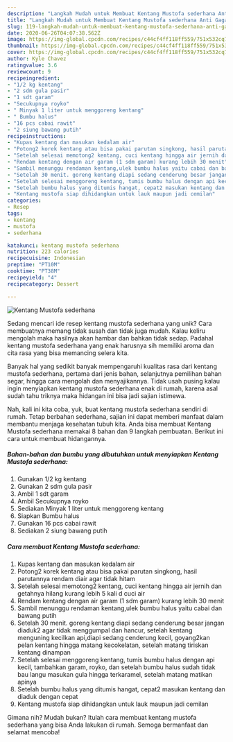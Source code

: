 ```yaml
---
description: "Langkah Mudah untuk Membuat Kentang Mustofa sederhana Anti Gagal"
title: "Langkah Mudah untuk Membuat Kentang Mustofa sederhana Anti Gagal"
slug: 119-langkah-mudah-untuk-membuat-kentang-mustofa-sederhana-anti-gagal
date: 2020-06-26T04:07:38.562Z
image: https://img-global.cpcdn.com/recipes/c44cf4ff118ff559/751x532cq70/kentang-mustofa-sederhana-foto-resep-utama.jpg
thumbnail: https://img-global.cpcdn.com/recipes/c44cf4ff118ff559/751x532cq70/kentang-mustofa-sederhana-foto-resep-utama.jpg
cover: https://img-global.cpcdn.com/recipes/c44cf4ff118ff559/751x532cq70/kentang-mustofa-sederhana-foto-resep-utama.jpg
author: Kyle Chavez
ratingvalue: 3.6
reviewcount: 9
recipeingredient:
- "1/2 kg kentang"
- "2 sdm gula pasir"
- "1 sdt garam"
- "Secukupnya royko"
- " Minyak 1 liter untuk menggoreng kentang"
- " Bumbu halus"
- "16 pcs cabai rawit"
- "2 siung bawang putih"
recipeinstructions:
- "Kupas kentang dan masukan kedalam air"
- "Potong2 korek kentang atau bisa pakai parutan singkong, hasil parutannya rendam diair agar tidak hitam"
- "Setelah selesai memotong2 kentang, cuci kentang hingga air jernih dan getahnya hilang kurang lebih 5 kali d cuci air"
- "Rendam kentang dengan air garam (1 sdm garam) kurang lebih 30 menit"
- "Sambil menunggu rendaman kentang,ulek bumbu halus yaitu cabai dan bawang putih"
- "Setelah 30 menit. goreng kentang diapi sedang cenderung besar jangan diaduk2 agar tidak menggumpal dan hancur, setelah kentang menguning kecilkan api,diapi sedang cenderung kecil, goyang2kan pelan kentang hingga matang kecokelatan, setelah matang tiriskan kentang dinampan"
- "Setelah selesai menggoreng kentang, tumis bumbu halus dengan api kecil, tambahkan garam, royko, dan setelah bumbu halus sudah tidak bau langu masukan gula hingga terkaramel, setelah matang matikan apinya"
- "Setelah bumbu halus yang ditumis hangat, cepat2 masukan kentang dan diaduk dengan cepat"
- "Kentang mustofa siap dihidangkan untuk lauk maupun jadi cemilan"
categories:
- Resep
tags:
- kentang
- mustofa
- sederhana

katakunci: kentang mustofa sederhana 
nutrition: 223 calories
recipecuisine: Indonesian
preptime: "PT10M"
cooktime: "PT38M"
recipeyield: "4"
recipecategory: Dessert

---
```



![Kentang Mustofa sederhana](https://img-global.cpcdn.com/recipes/c44cf4ff118ff559/751x532cq70/kentang-mustofa-sederhana-foto-resep-utama.jpg)

Sedang mencari ide resep kentang mustofa sederhana yang unik? Cara membuatnya memang tidak susah dan tidak juga mudah. Kalau keliru mengolah maka hasilnya akan hambar dan bahkan tidak sedap. Padahal kentang mustofa sederhana yang enak harusnya sih memiliki aroma dan cita rasa yang bisa memancing selera kita.

Banyak hal yang sedikit banyak mempengaruhi kualitas rasa dari kentang mustofa sederhana, pertama dari jenis bahan, selanjutnya pemilihan bahan segar, hingga cara mengolah dan menyajikannya. Tidak usah pusing kalau ingin menyiapkan kentang mustofa sederhana enak di rumah, karena asal sudah tahu triknya maka hidangan ini bisa jadi sajian istimewa.




Nah, kali ini kita coba, yuk, buat kentang mustofa sederhana sendiri di rumah. Tetap berbahan sederhana, sajian ini dapat memberi manfaat dalam membantu menjaga kesehatan tubuh kita. Anda bisa membuat Kentang Mustofa sederhana memakai 8 bahan dan 9 langkah pembuatan. Berikut ini cara untuk membuat hidangannya.

<!--inarticleads1-->

##### Bahan-bahan dan bumbu yang dibutuhkan untuk menyiapkan Kentang Mustofa sederhana:

1. Gunakan 1/2 kg kentang
1. Gunakan 2 sdm gula pasir
1. Ambil 1 sdt garam
1. Ambil Secukupnya royko
1. Sediakan  Minyak 1 liter untuk menggoreng kentang
1. Siapkan  Bumbu halus
1. Gunakan 16 pcs cabai rawit
1. Sediakan 2 siung bawang putih




<!--inarticleads2-->

##### Cara membuat Kentang Mustofa sederhana:

1. Kupas kentang dan masukan kedalam air
1. Potong2 korek kentang atau bisa pakai parutan singkong, hasil parutannya rendam diair agar tidak hitam
1. Setelah selesai memotong2 kentang, cuci kentang hingga air jernih dan getahnya hilang kurang lebih 5 kali d cuci air
1. Rendam kentang dengan air garam (1 sdm garam) kurang lebih 30 menit
1. Sambil menunggu rendaman kentang,ulek bumbu halus yaitu cabai dan bawang putih
1. Setelah 30 menit. goreng kentang diapi sedang cenderung besar jangan diaduk2 agar tidak menggumpal dan hancur, setelah kentang menguning kecilkan api,diapi sedang cenderung kecil, goyang2kan pelan kentang hingga matang kecokelatan, setelah matang tiriskan kentang dinampan
1. Setelah selesai menggoreng kentang, tumis bumbu halus dengan api kecil, tambahkan garam, royko, dan setelah bumbu halus sudah tidak bau langu masukan gula hingga terkaramel, setelah matang matikan apinya
1. Setelah bumbu halus yang ditumis hangat, cepat2 masukan kentang dan diaduk dengan cepat
1. Kentang mustofa siap dihidangkan untuk lauk maupun jadi cemilan




Gimana nih? Mudah bukan? Itulah cara membuat kentang mustofa sederhana yang bisa Anda lakukan di rumah. Semoga bermanfaat dan selamat mencoba!
